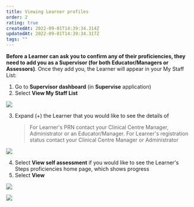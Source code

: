 ```yaml
---
title: Viewing Learner profiles
order: 2
rating: true
createdAt: 2022-09-01T14:39:34.314Z
updatedAt: 2022-09-01T14:39:34.317Z
tags: ""
---
```

**Before a Learner can ask you to confirm any of their proficiencies, they need to add you as a Supervisor (for both Educator/Managers or Assessors)**. Once they add you, the Learner will appear in your My Staff List:

1. Go to **Supervisor dashboard** (in **Supervise** application) 
2. Select **View My Staff List**

![](/img/promoting_1.png)

3. Expand (+) the Learner that you would like to see the details of 

   > For Learner's PRN contact your Clinical Centre Manager, Administrator or an Educator/Manager. For Learner's registration status contact your Clinical Centre Manager or Administrator

![](/img/a_viewing-staff_1.png)

4. Select **View self assessment** if you would like to see the Learner's Steps proficiencies home page, which shows progress
5. Select **View**

![](/img/a_viewing-staff_3.png)

![](/img/a_viewing-staff_4.png)